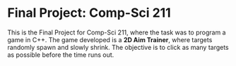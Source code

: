 # Final Project: Comp-Sci 211

This is the Final Project for Comp-Sci 211, where the task was to program a game in C++. The game developed is a **2D Aim Trainer**, where targets randomly spawn and slowly shrink. The objective is to click as many targets as possible before the time runs out.
